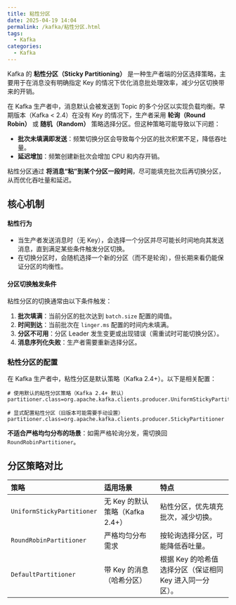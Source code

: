```yaml
---
title: 粘性分区
date: 2025-04-19 14:04
permalink: /kafka/粘性分区.html
tags:
  - Kafka
categories:
  - Kafka
---
```


Kafka 的 **粘性分区（Sticky Partitioning）** 是一种生产者端的分区选择策略，主要用于在消息没有明确指定 Key 的情况下优化消息批处理效率，减少分区切换带来的开销。

在 Kafka 生产者中，消息默认会被发送到 Topic 的多个分区以实现负载均衡。早期版本（Kafka < 2.4）在没有 Key 的情况下，生产者采用 **轮询（Round Robin）** 或 **随机（Random）** 策略选择分区。但这种策略可能导致以下问题：

- **批次未填满即发送**：频繁切换分区会导致每个分区的批次积累不足，降低吞吐量。
- **延迟增加**：频繁创建新批次会增加 CPU 和内存开销。

粘性分区通过 **将消息“粘”到某个分区一段时间**，尽可能填充批次后再切换分区，从而优化吞吐量和延迟。

## 核心机制

#### **粘性行为**

- 当生产者发送消息时（无 Key），会选择一个分区并尽可能长时间地向其发送消息，直到满足某些条件触发分区切换。
- 在切换分区时，会随机选择一个新的分区（而不是轮询），但长期来看仍能保证分区的均衡性。

#### **分区切换触发条件**

粘性分区的切换通常由以下条件触发：

1. **批次填满**：当前分区的批次达到 `batch.size` 配置的阈值。
2. **时间到达**：当前批次在 `linger.ms` 配置的时间内未填满。
3. **分区不可用**：分区 Leader 发生变更或出现错误（需重试时可能切换分区）。
4. **消息序列化失败**：生产者需要重新选择分区。

### **粘性分区的配置**

在 Kafka 生产者中，粘性分区是默认策略（Kafka 2.4+）。以下是相关配置：

```properties
# 使用默认的粘性分区策略（Kafka 2.4+ 默认）
partitioner.class=org.apache.kafka.clients.producer.UniformStickyPartitioner

# 显式配置粘性分区（旧版本可能需要手动设置）
partitioner.class=org.apache.kafka.clients.producer.StickyPartitioner
```

**不适合严格均匀分布的场景**：如需严格轮询分发，需切换回 `RoundRobinPartitioner`。

## 分区策略对比

| 策略                       | 适用场景                        | 特点                                                     |
| :------------------------- | :------------------------------ | :------------------------------------------------------- |
| `UniformStickyPartitioner` | 无 Key 的默认策略（Kafka 2.4+） | 粘性分区，优先填充批次，减少切换。                       |
| `RoundRobinPartitioner`    | 严格均匀分布需求                | 按轮询选择分区，可能降低吞吐量。                         |
| `DefaultPartitioner`       | 带 Key 的消息（哈希分区）       | 根据 Key 的哈希值选择分区（保证相同 Key 进入同一分区）。 |

